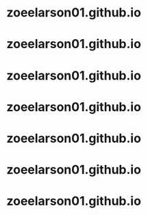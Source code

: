 # zoeelarson01.github.io
# zoeelarson01.github.io
# zoeelarson01.github.io
# zoeelarson01.github.io
# zoeelarson01.github.io
# zoeelarson01.github.io
# zoeelarson01.github.io
